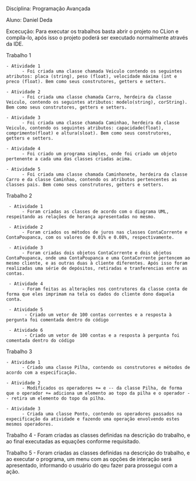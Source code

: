 Disciplina: Programação Avançada

Aluno: Daniel Deda

Excecução: Para executar os trabalhos basta abrir o projeto no CLion e compila-lo, após isso o projeto poderá ser executado normalmente através da IDE.

Trabalho 1

    - Atividade 1
          - Foi criada uma classe chamada Veiculo contendo os seguintes atributos: placa (string), peso (float), velocidade máxima (int e preco (float). Bem como seus construtores, getters e setters.
            
    - Atividade 2
          - Foi criada uma classe chamada Carro, herdeira da classe Veiculo, contendo os seguintes atributos: modelo(string), corString). Bem como seus construtores, getters e setters.    
          
    - Atividade 3
          - Foi criada uma classe chamada Caminhao, herdeira da classe Veiculo, contendo os seguintes atributos: capacidade(float), comprimento(float) e altura(sloat). Bem como seus construtores, getters e setters. 
          
    - Atividade 4
          - Foi criado um programa simples, onde foi criado um objeto pertenente a cada uma das classes criadas acima.
          
    - Atividade 5
          - Foi criada uma classe chamada Caminhonete, herdeira da classe Carro e da classe Caminhao, contendo os atributos pertencentes as classes pais. Bem como seus construtores, getters e setters.
          
          
Trabalho 2

     - Atividade 1
          - Foram criadas as classes de acordo com o diagrama UML, respeitando as relações de herança apresentadas no mesmo.
          
     - Atividade 2
          - Foram criados os métodos de juros nas classes ContaCorrente e ContaPoupanca, com os valores de 0.01% e 0.08%, respectivamente.
          
     - Atividade 3
          - Foram criadas dois objetos ContaCorrente e dois objetos ContaPoupanca, onde uma ContaPoupanca e uma ContaCorrente pertencem ao mesmo cliente, e as outras duas à cliente diferentes. Após isso foram realizadas uma série de depósitos, retiradas e tranferencias entre as contas.
            
     - Atividade 4
          - Foram feitas as alterações nos contrutores da classe conta de forma que eles imprimam na tela os dados do cliente dono daquela conta.
            
     - Atividade 5
           - Criado um vetor de 100 contas correntes e a resposta à pergunta foi comentada dentro do código
           
     - Atividade 6
           - Criado um vetor de 100 contas e a resposta à pergunta foi comentada dentro do código
           
 Trabalho 3
 
    - Atividade 1
          - Criado uma classe Pilha, contendo os construtores e métodos de acordo com a especificação.
    
    - Atividade 2
          - Modificados os operadores += e -- da classe Pilha, de forma que o operador += adiciona um elemento ao topo da pilha e o operador -- retira um elemento do topo da pilha.
            
    - Atividade 3
          - Criada uma classe Ponto, contendo os operadores passados na expecificação da atividade e fazendo uma operação envolvendo estes mesmos operadores.
          
Trabalho 4
    - Foram criadas as classes definidas na descrição do trabalho, e ao final executadas as equações conforme requisitado.
    
Trabalho 5
    - Foram criadas as classes definidas na descrição do trabalho, e ao executar o programa, um menu com as opções de interação será apresentado, informando o usuário do qeu fazer para prossegui com a ação.

